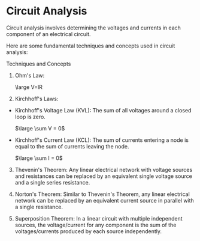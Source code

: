 # Circuit Analysis
Circuit analysis involves determining the voltages and currents in each component of an electrical circuit.

Here are some fundamental techniques and concepts used in circuit analysis:

Techniques and Concepts
1. Ohm's Law:
  
   
   \large V=IR
   

3. Kirchhoff's Laws:

- Kirchhoff's Voltage Law (KVL): The sum of all voltages around a closed loop is zero.

  $\large \sum V = 0$

- Kirchhoff's Current Law (KCL): The sum of currents entering a node is equal to the sum of currents leaving the node.

   $\large \sum I = 0$

3. Thevenin's Theorem: Any linear electrical network with voltage sources and resistances can be replaced by an equivalent single voltage 
   source and a single series resistance.

4. Norton's Theorem: Similar to Thevenin's Theorem, any linear electrical network can be replaced by an equivalent current source in 
   parallel with a single resistance.

5. Superposition Theorem: In a linear circuit with multiple independent sources, the voltage/current for any component is the sum of the 
   voltages/currents produced by each source independently.
